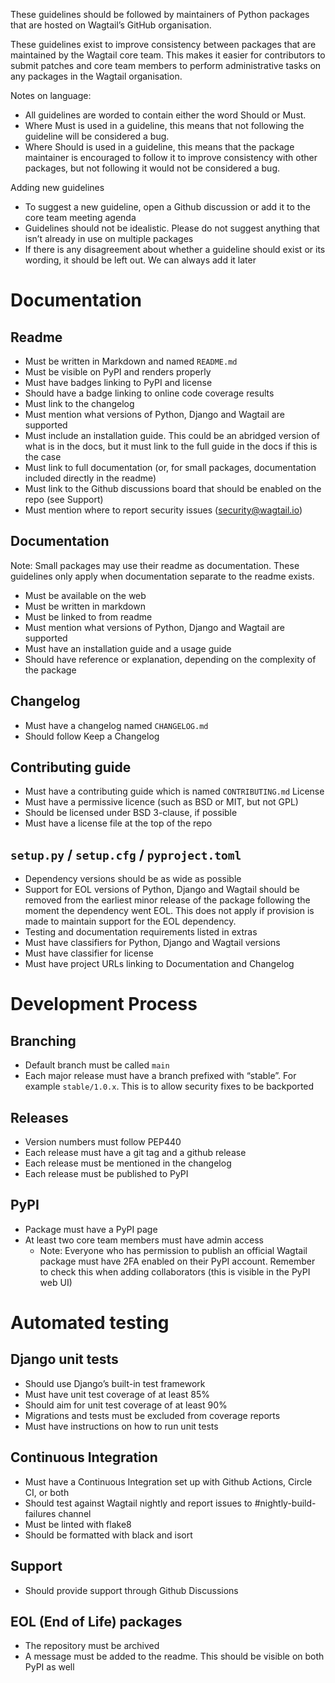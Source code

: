 These guidelines should be followed by maintainers of Python packages that are hosted on Wagtail’s GitHub organisation.

These guidelines exist to improve consistency between packages that are maintained by the Wagtail core team. This makes it easier for contributors to submit patches and core team members to perform administrative tasks on any packages in the Wagtail organisation.

Notes on language:

- All guidelines are worded to contain either the word Should or Must.
- Where Must is used in a guideline, this means that not following the guideline will be considered a bug.
- Where Should is used in a guideline, this means that the package maintainer is encouraged to follow it to improve consistency with other packages, but not following it would not be considered a bug.

Adding new guidelines

- To suggest a new guideline, open a Github discussion or add it to the core team meeting agenda
- Guidelines should not be idealistic. Please do not suggest anything that isn’t already in use on multiple packages
- If there is any disagreement about whether a guideline should exist or its wording, it should be left out. We can always add it later

# Documentation

## Readme

- Must be written in Markdown and named `README.md`
- Must be visible on PyPI and renders properly
- Must have badges linking to PyPI and license
- Should have a badge linking to online code coverage results
- Must link to the changelog
- Must mention what versions of Python, Django and Wagtail are supported
- Must include an installation guide. This could be an abridged version of what is in the docs, but it must link to the full guide in the docs if this is the case
- Must link to full documentation (or, for small packages, documentation included directly in the readme)
- Must link to the Github discussions board that should be enabled on the repo (see Support)
- Must mention where to report security issues (security@wagtail.io)

## Documentation

Note: Small packages may use their readme as documentation. These guidelines only apply when documentation separate to the readme exists.

- Must be available on the web
- Must be written in markdown
- Must be linked to from readme
- Must mention what versions of Python, Django and Wagtail are supported
- Must have an installation guide and a usage guide
- Should have reference or explanation, depending on the complexity of the package

## Changelog

- Must have a changelog named `CHANGELOG.md`
- Should follow Keep a Changelog

## Contributing guide

- Must have a contributing guide which is named `CONTRIBUTING.md`
License
- Must have a permissive licence (such as BSD or MIT, but not GPL)
- Should be licensed under BSD 3-clause, if possible
- Must have a license file at the top of the repo

## `setup.py` / `setup.cfg` / `pyproject.toml`

- Dependency versions should be as wide as possible
- Support for EOL versions of Python, Django and Wagtail should be removed from the earliest minor release of the package following the moment the dependency went EOL. This does not apply if provision is made to maintain support for the EOL dependency.
- Testing and documentation requirements listed in extras
- Must have classifiers for Python, Django and Wagtail versions
- Must have classifier for license
- Must have project URLs linking to Documentation and Changelog

# Development Process

## Branching

- Default branch must be called `main`
- Each major release must have a branch prefixed with “stable”. For example `stable/1.0.x`. This is to allow security fixes to be backported

## Releases

- Version numbers must follow PEP440
- Each release must have a git tag and a github release
- Each release must be mentioned in the changelog
- Each release must be published to PyPI

## PyPI

- Package must have a PyPI page
- At least two core team members must have admin access
    - Note: Everyone who has permission to publish an official Wagtail package must have 2FA enabled on their PyPI account. Remember to check this when adding collaborators (this is visible in the PyPI web UI)

# Automated testing

## Django unit tests

- Should use Django’s built-in test framework
- Must have unit test coverage of at least 85%
- Should aim for unit test coverage of at least 90%
- Migrations and tests must be excluded from coverage reports
- Must have instructions on how to run unit tests

## Continuous Integration

- Must have a Continuous Integration set up with Github Actions, Circle CI, or both
- Should test against Wagtail nightly and report issues to #nightly-build-failures channel
- Must be linted with flake8
- Should be formatted with black and isort

## Support

- Should provide support through Github Discussions

## EOL (End of Life) packages

- The repository must be archived
- A message must be added to the readme. This should be visible on both PyPI as well
